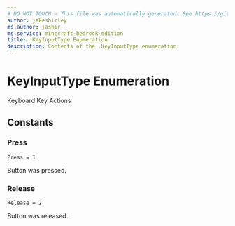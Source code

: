 ```yaml
---
# DO NOT TOUCH — This file was automatically generated. See https://github.com/mojang/minecraftapidocsgenerator to modify descriptions, examples, etc.
author: jakeshirley
ms.author: jashir
ms.service: minecraft-bedrock-edition
title: .KeyInputType Enumeration
description: Contents of the .KeyInputType enumeration.
---
```

# KeyInputType Enumeration

Keyboard Key Actions

## Constants
### **Press**
`Press = 1`

Button was pressed.
### **Release**
`Release = 2`

Button was released.
